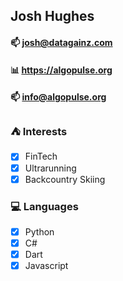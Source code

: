 ## Josh Hughes

#### :mailbox: josh@datagainz.com

#### :bar_chart: https://algopulse.org

#### :mailbox: info@algopulse.org

### :tent: Interests

- [x] FinTech
- [x] Ultrarunning
- [x] Backcountry Skiing

### :computer: Languages

- [x] Python
- [x] C#
- [x] Dart
- [x] Javascript
